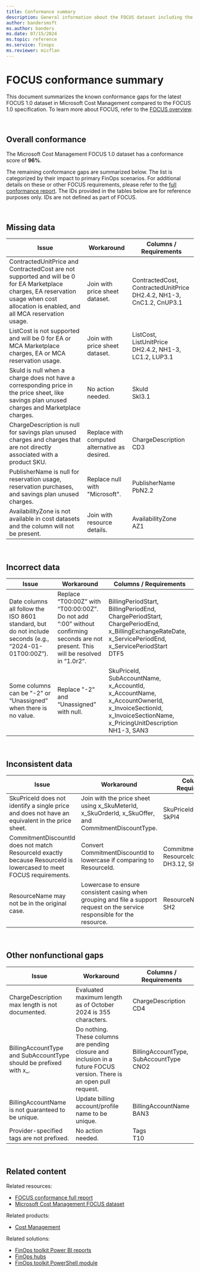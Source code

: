 ```yaml
---
title: Conformance summary
description: General information about the FOCUS dataset including the data generator, schema version, and columns included in the dataset.
author: bandersmsft
ms.author: banders
ms.date: 07/15/2024
ms.topic: reference
ms.service: finops
ms.reviewer: micflan
---
```


<!-- markdownlint-disable-next-line MD025 -->
# FOCUS conformance summary

This document summarizes the known conformance gaps for the latest FOCUS 1.0 dataset in Microsoft Cost Management compared to the FOCUS 1.0 specification. To learn more about FOCUS, refer to the [FOCUS overview](./what-is-focus.md).

<br>

## Overall conformance

The Microsoft Cost Management FOCUS 1.0 dataset has a conformance score of **96%**.

The remaining conformance gaps are summarized below. The list is categorized by their impact to primary FinOps scenarios. For additional details on these or other FOCUS requirements, please refer to the [full conformance report](./conformance-full-report.md). The IDs provided in the tables below are for reference purposes only. IDs are not defined as part of FOCUS.

<br>

## Missing data

| Issue                                                                                                                                                                                   | Workaround                                    | Columns / Requirements                                                 |
| --------------------------------------------------------------------------------------------------------------------------------------------------------------------------------------- | --------------------------------------------- | ---------------------------------------------------------------------- |
| ContractedUnitPrice and ContractedCost are not supported and will be 0 for EA Marketplace charges, EA reservation usage when cost allocation is enabled, and all MCA reservation usage. | Join with price sheet dataset.                | ContractedCost, ContractedUnitPrice<br>DH2.4.2, NH1-3, CnC1.2, CnUP3.1 |
| ListCost is not supported and will be 0 for EA or MCA Marketplace charges, EA or MCA reservation usage.                                                                                 | Join with price sheet dataset.                | ListCost, ListUnitPrice<br>DH2.4.2, NH1-3, LC1.2, LUP3.1               |
| SkuId is null when a charge does not have a corresponding price in the price sheet, like savings plan unused charges and Marketplace charges.                                           | No action needed.                             | SkuId<br>SkI3.1                                                        |
| ChargeDescription is null for savings plan unused charges and charges that are not directly associated with a product SKU.                                                              | Replace with computed alternative as desired. | ChargeDescription<br>CD3                                               |
| PublisherName is null for reservation usage, reservation purchases, and savings plan unused charges.                                                                                    | Replace null with "Microsoft".                | PublisherName<br>PbN2.2                                                |
| AvailabilityZone is not available in cost datasets and the column will not be present.                                                                                                  | Join with resource details.                   | AvailabilityZone<br>AZ1                                                |

<br>

## Incorrect data

| Issue                                                                                                       | Workaround                                           | Columns / Requirements                                                                                                                                      |
| ----------------------------------------------------------------------------------------------------------- | ---------------------------------------------------- | ----------------------------------------------------------------------------------------------------------------------------------------------------------- |
| Date columns all follow the ISO 8601 standard, but do not include seconds (e.g., “2024-01-01T00:00Z”). | Replace “T00:00Z” with “T00:00:00Z”. Do not add “:00” without confirming seconds are not present. This will be resolved in “1.0r2”. | BillingPeriodStart, BillingPeriodEnd, ChargePeriodStart, ChargePeriodEnd, x_BillingExchangeRateDate, x_ServicePeriodEnd, x_ServicePeriodStart<br>DTF5 |
| Some columns can be "-2" or “Unassigned” when there is no value.                                            | Replace "-2" and “Unassigned” with null.             | SkuPriceId, SubAccountName, x_AccountId, x_AccountName, x_AccountOwnerId, x_InvoiceSectionId, x_InvoiceSectionName, x_PricingUnitDescription<br>NH1-3, SAN3 |

<br>

## Inconsistent data

| Issue                                                                                                               | Workaround                                                                                                                  | Columns / Requirements                          |
| ------------------------------------------------------------------------------------------------------------------- | --------------------------------------------------------------------------------------------------------------------------- | ----------------------------------------------- |
| SkuPriceId does not identify a single price and does not have an equivalent in the price sheet.                     | Join with the price sheet using x_SkuMeterId, x_SkuOrderId, x_SkuOffer, and CommitmentDiscountType.                         | SkuPriceId<br>SkPI4                             |
| CommitmentDiscountId does not match ResourceId exactly because ResourceId is lowercased to meet FOCUS requirements. | Convert CommitmentDiscountId to lowercase if comparing to ResourceId.                                                       | CommitmentDiscountId, ResourceId<br>DH3.12, SH2 |
| ResourceName may not be in the original case.                                                                       | Lowercase to ensure consistent casing when grouping and file a support request on the service responsible for the resource. | ResourceName<br>SH2                             |

<br>

## Other nonfunctional gaps

| Issue                                                             | Workaround                                                                                                            | Columns / Requirements                     |
| ----------------------------------------------------------------- | --------------------------------------------------------------------------------------------------------------------- | ------------------------------------------ |
| ChargeDescription max length is not documented.                   | Evaluated maximum length as of October 2024 is 355 characters.                                                        | ChargeDescription<br>CD4                   |
| BillingAccountType and SubAccountType should be prefixed with x_. | Do nothing. These columns are pending closure and inclusion in a future FOCUS version. There is an open pull request. | BillingAccountType, SubAccountType<br>CNO2 |
| BillingAccountName is not guaranteed to be unique.                | Update billing account/profile name to be unique.                                                                     | BillingAccountName<br>BAN3                 |
| Provider-specified tags are not prefixed.                         | No action needed.                                                                                                     | Tags<br>T10                                |

<br>

## Related content

Related resources:

- [FOCUS conformance full report](./conformance-full-report.md)
- [Microsoft Cost Management FOCUS dataset](/azure/cost-management-billing/dataset-schema/cost-usage-details-focus.md)

Related products:

- [Cost Management](/azure/cost-management-billing/costs)

Related solutions:

- [FinOps toolkit Power BI reports](https://aka.ms/ftk/pbi)
- [FinOps hubs](https://aka.ms/finops/hubs)
- [FinOps toolkit PowerShell module](https://aka.ms/ftk/ps)

<br>
